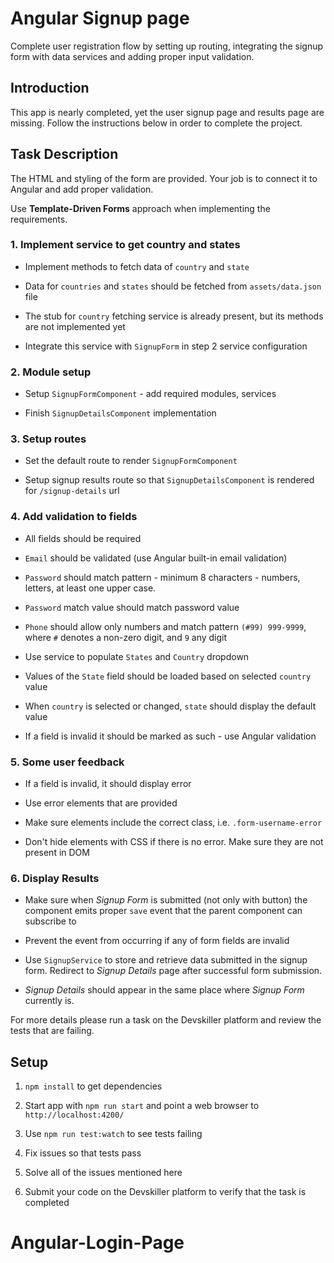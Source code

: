 # Angular Signup page


Complete user registration flow by setting up routing, integrating the signup form with data services and adding proper input validation.


## Introduction

This app is nearly completed, yet the user signup page and results page are missing. Follow the instructions below in order to complete the project.


## Task Description

The HTML and styling of the form are provided. Your job is to connect it to Angular and add proper validation.

Use **Template-Driven Forms** approach when implementing the requirements.


### 1. Implement service to get country and states

- Implement methods to fetch data of `country` and `state`

- Data for `countries` and `states` should be fetched from `assets/data.json` file

- The stub for `country` fetching service is already present, but its methods are not implemented yet

- Integrate this service with `SignupForm` in step 2 service configuration


### 2. Module setup

- Setup `SignupFormComponent` - add required modules, services

- Finish `SignupDetailsComponent` implementation


### 3. Setup routes

- Set the default route to render `SignupFormComponent`

- Setup signup results route so that `SignupDetailsComponent` is rendered for `/signup-details` url


### 4. Add validation to fields

- All fields should be required

- `Email` should be validated (use Angular built-in email validation)

- `Password` should match pattern - minimum 8 characters - numbers, letters, at least one upper case.

- `Password` match value should match password value

- `Phone` should allow only numbers and match pattern `(#99) 999-9999`, where `#` denotes a non-zero digit, and `9` any digit

- Use service to populate `States` and `Country` dropdown

- Values of the `State` field should be loaded based on selected `country` value

- When `country` is selected or changed, `state` should display the default value

- If a field is invalid it should be marked as such - use Angular validation


### 5. Some user feedback

- If a field is invalid, it should display error

- Use error elements that are provided

- Make sure elements include the correct class, i.e. `.form-username-error`

- Don't hide elements with CSS if there is no error. Make sure they are not present in DOM


### 6. Display Results

- Make sure when _Signup Form_ is submitted (not only with button) the component emits proper `save` event that the parent component can subscribe to

- Prevent the event from occurring if any of form fields are invalid

- Use `SignupService` to store and retrieve data submitted in the signup form. Redirect to _Signup Details_ page after successful form submission.

- _Signup Details_ should appear in the same place where _Signup Form_ currently is.

For more details please run a task on the Devskiller platform and review the tests that are failing.

## Setup

1. `npm install` to get dependencies

2. Start app with `npm run start` and point a web browser to `http://localhost:4200/`

3. Use `npm run test:watch` to see tests failing

4. Fix issues so that tests pass

5. Solve all of the issues mentioned here

6. Submit your code on the Devskiller platform to verify that the task is completed
# Angular-Login-Page
